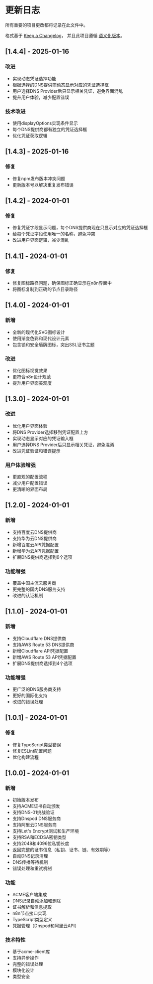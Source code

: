 # 更新日志

所有重要的项目更改都将记录在此文件中。

格式基于 [Keep a Changelog](https://keepachangelog.com/zh-CN/1.0.0/)，
并且此项目遵循 [语义化版本](https://semver.org/lang/zh-CN/)。

## [1.4.4] - 2025-01-16

### 改进
- 实现动态凭证选择功能
- 根据选择的DNS提供商动态显示对应的凭证选择框
- 用户选择DNS Provider后只显示相关凭证，避免界面混乱
- 提升用户体验，减少配置错误

### 技术改进
- 使用displayOptions实现条件显示
- 每个DNS提供商都有独立的凭证选择框
- 优化凭证获取逻辑

## [1.4.3] - 2025-01-16

### 修复
- 修复npm发布版本冲突问题
- 更新版本号以解决重复发布错误

## [1.4.2] - 2024-01-01

### 修复
- 修复凭证字段显示问题，每个DNS提供商现在只显示对应的凭证选择框
- 给每个凭证字段使用唯一的名称，避免冲突
- 改进用户界面逻辑，减少混乱

## [1.4.1] - 2024-01-01

### 修复
- 修复图标路径问题，确保图标正确显示在n8n界面中
- 将图标复制到正确的节点目录路径

## [1.4.0] - 2024-01-01

### 新增
- 全新的现代化SVG图标设计
- 使用渐变色彩和现代设计元素
- 包含锁和安全盾牌图标，突出SSL证书主题

### 改进
- 优化图标视觉效果
- 更符合n8n设计规范
- 提升用户界面美观度

## [1.3.0] - 2024-01-01

### 改进
- 优化用户界面体验
- 将DNS Provider选择移到凭证配置上方
- 实现动态显示对应的凭证输入框
- 用户选择DNS Provider后只显示相关凭证，避免混淆
- 改进凭证验证和错误提示

### 用户体验增强
- 更直观的配置流程
- 减少用户配置错误
- 更清晰的界面布局

## [1.2.0] - 2024-01-01

### 新增
- 支持百度云DNS提供商
- 支持华为云DNS提供商
- 新增百度云API凭据配置
- 新增华为云API凭据配置
- 扩展DNS提供商选择到6个选项

### 功能增强
- 覆盖中国主流云服务商
- 更完整的国内DNS服务支持
- 改进的认证机制

## [1.1.0] - 2024-01-01

### 新增
- 支持Cloudflare DNS提供商
- 支持AWS Route 53 DNS提供商
- 新增Cloudflare API凭据配置
- 新增AWS Route 53 API凭据配置
- 扩展DNS提供商选择到4个选项

### 功能增强
- 更广泛的DNS服务商支持
- 更好的国际化支持
- 改进的错误处理

## [1.0.1] - 2024-01-01

### 修复
- 修复TypeScript类型错误
- 修复ESLint配置问题
- 优化构建流程

## [1.0.0] - 2024-01-01

### 新增
- 初始版本发布
- 支持ACME证书自动颁发
- 支持DNS-01挑战验证
- 支持Dnspod DNS服务商
- 支持阿里云DNS服务商
- 支持Let's Encrypt测试和生产环境
- 支持RSA和ECDSA密钥类型
- 支持2048和4096位私钥长度
- 返回完整的证书信息（私钥、证书、链、有效期等）
- 自动DNS记录清理
- DNS传播等待机制
- 错误处理和重试机制

### 功能
- ACME客户端集成
- DNS记录自动添加和删除
- 证书解析和信息提取
- n8n节点接口实现
- TypeScript类型定义
- 凭据管理（Dnspod和阿里云API）

### 技术特性
- 基于acme-client库
- 支持异步操作
- 完整的错误处理
- 模块化设计
- 类型安全
